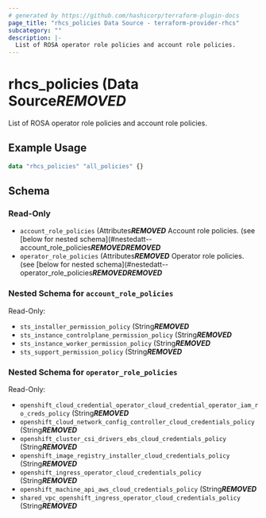 ```yaml
---
# generated by https://github.com/hashicorp/terraform-plugin-docs
page_title: "rhcs_policies Data Source - terraform-provider-rhcs"
subcategory: ""
description: |-
  List of ROSA operator role policies and account role policies.
---
```


# rhcs_policies (Data Source***REMOVED***

List of ROSA operator role policies and account role policies.

## Example Usage

```terraform
data "rhcs_policies" "all_policies" {}
```

<!-- schema generated by tfplugindocs -->
## Schema

### Read-Only

- `account_role_policies` (Attributes***REMOVED*** Account role policies. (see [below for nested schema](#nestedatt--account_role_policies***REMOVED******REMOVED***
- `operator_role_policies` (Attributes***REMOVED*** Operator role policies. (see [below for nested schema](#nestedatt--operator_role_policies***REMOVED******REMOVED***

<a id="nestedatt--account_role_policies"></a>
### Nested Schema for `account_role_policies`

Read-Only:

- `sts_installer_permission_policy` (String***REMOVED***
- `sts_instance_controlplane_permission_policy` (String***REMOVED***
- `sts_instance_worker_permission_policy` (String***REMOVED***
- `sts_support_permission_policy` (String***REMOVED***


<a id="nestedatt--operator_role_policies"></a>
### Nested Schema for `operator_role_policies`

Read-Only:

- `openshift_cloud_credential_operator_cloud_credential_operator_iam_ro_creds_policy` (String***REMOVED***
- `openshift_cloud_network_config_controller_cloud_credentials_policy` (String***REMOVED***
- `openshift_cluster_csi_drivers_ebs_cloud_credentials_policy` (String***REMOVED***
- `openshift_image_registry_installer_cloud_credentials_policy` (String***REMOVED***
- `openshift_ingress_operator_cloud_credentials_policy` (String***REMOVED***
- `openshift_machine_api_aws_cloud_credentials_policy` (String***REMOVED***
- `shared_vpc_openshift_ingress_operator_cloud_credentials_policy` (String***REMOVED***
